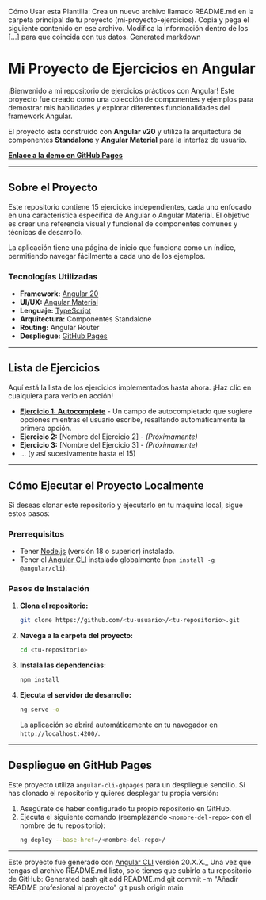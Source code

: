 Cómo Usar esta Plantilla:
Crea un nuevo archivo llamado README.md en la carpeta principal de tu proyecto (mi-proyecto-ejercicios).
Copia y pega el siguiente contenido en ese archivo.
Modifica la información dentro de los [...] para que coincida con tus datos.
Generated markdown
# Mi Proyecto de Ejercicios en Angular

¡Bienvenido a mi repositorio de ejercicios prácticos con Angular! Este proyecto fue creado como una colección de componentes y ejemplos para demostrar mis habilidades y explorar diferentes funcionalidades del framework Angular.

El proyecto está construido con **Angular v20** y utiliza la arquitectura de componentes **Standalone** y **Angular Material** para la interfaz de usuario.

**[Enlace a la demo en GitHub Pages](https://<tu-usuario>.github.io/<tu-repositorio>/)**

---

##  Sobre el Proyecto

Este repositorio contiene 15 ejercicios independientes, cada uno enfocado en una característica específica de Angular o Angular Material. El objetivo es crear una referencia visual y funcional de componentes comunes y técnicas de desarrollo.

La aplicación tiene una página de inicio que funciona como un índice, permitiendo navegar fácilmente a cada uno de los ejemplos.

###  Tecnologías Utilizadas

*   **Framework:** [Angular 20](https://angular.io/)
*   **UI/UX:** [Angular Material](https://material.angular.io/)
*   **Lenguaje:** [TypeScript](https://www.typescriptlang.org/)
*   **Arquitectura:** Componentes Standalone
*   **Routing:** Angular Router
*   **Despliegue:** [GitHub Pages](https://pages.github.com/)

---

## Lista de Ejercicios

Aquí está la lista de los ejercicios implementados hasta ahora. ¡Haz clic en cualquiera para verlo en acción!

*   **[Ejercicio 1: Autocomplete](https://<tu-usuario>.github.io/<tu-repositorio>/ejercicio-autocomplete)** - Un campo de autocompletado que sugiere opciones mientras el usuario escribe, resaltando automáticamente la primera opción.
*   **Ejercicio 2:** [Nombre del Ejercicio 2] - *(Próximamente)*
*   **Ejercicio 3:** [Nombre del Ejercicio 3] - *(Próximamente)*
*   ... (y así sucesivamente hasta el 15)

---

##  Cómo Ejecutar el Proyecto Localmente

Si deseas clonar este repositorio y ejecutarlo en tu máquina local, sigue estos pasos:

### Prerrequisitos

*   Tener [Node.js](https://nodejs.org/) (versión 18 o superior) instalado.
*   Tener el [Angular CLI](https://angular.io/cli) instalado globalmente (`npm install -g @angular/cli`).

### Pasos de Instalación

1.  **Clona el repositorio:**
    ```bash
    git clone https://github.com/<tu-usuario>/<tu-repositorio>.git
    ```

2.  **Navega a la carpeta del proyecto:**
    ```bash
    cd <tu-repositorio>
    ```

3.  **Instala las dependencias:**
    ```bash
    npm install
    ```

4.  **Ejecuta el servidor de desarrollo:**
    ```bash
    ng serve -o
    ```
    La aplicación se abrirá automáticamente en tu navegador en `http://localhost:4200/`.

---

##  Despliegue en GitHub Pages

Este proyecto utiliza `angular-cli-ghpages` para un despliegue sencillo. Si has clonado el repositorio y quieres desplegar tu propia versión:

1.  Asegúrate de haber configurado tu propio repositorio en GitHub.
2.  Ejecuta el siguiente comando (reemplazando `<nombre-del-repo>` con el nombre de tu repositorio):
    ```bash
    ng deploy --base-href=/<nombre-del-repo>/
    ```

---

Este proyecto fue generado con [Angular CLI](https://github.com/angular/angular-cli) versión 20.X.X._
Una vez que tengas el archivo README.md listo, solo tienes que subirlo a tu repositorio de GitHub:
Generated bash
git add README.md
git commit -m "Añadir README profesional al proyecto"
git push origin main
